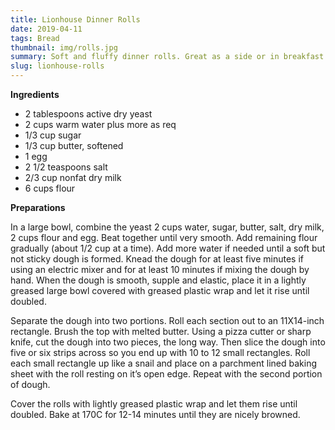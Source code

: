 ```yaml
---
title: Lionhouse Dinner Rolls
date: 2019-04-11
tags: Bread
thumbnail: img/rolls.jpg
summary: Soft and fluffy dinner rolls. Great as a side or in breakfast with coffee.
slug: lionhouse-rolls
---
```


__Ingredients__

+ 2 tablespoons active dry yeast
+ 2 cups warm water plus more as req
+ 1/3 cup sugar
+ 1/3 cup butter, softened
+ 1 egg
+ 2 1/2 teaspoons salt
+ 2/3 cup nonfat dry milk
+ 6 cups flour

__Preparations__

In a large bowl, combine the yeast 2 cups water, sugar, butter, salt, dry milk, 2 cups flour and egg. Beat together until very smooth. Add remaining flour gradually (about 1/2 cup at a time). Add more water if needed until a soft but not sticky dough is formed. Knead the dough for at least five minutes if using an electric mixer and for at least 10 minutes if mixing the dough by hand. When the dough is smooth, supple and elastic, place it in a lightly greased large bowl covered with greased plastic wrap and let it rise until doubled.

Separate the dough into two portions. Roll each section out to an 11X14-inch rectangle. Brush the top with melted butter. Using a pizza cutter or sharp knife, cut the dough into two pieces, the long way. Then slice the dough into five or six strips across so you end up with 10 to 12 small rectangles. Roll each small rectangle up like a snail and place on a parchment lined baking sheet with the roll resting on it’s open edge. Repeat with the second portion of dough.

Cover the rolls with lightly greased plastic wrap and let them rise until doubled. Bake at 170C for 12-14 minutes until they are nicely browned.